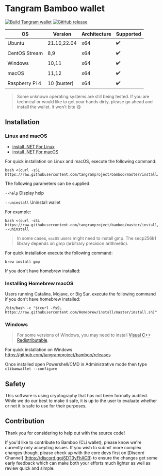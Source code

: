 # Tangram Bamboo wallet

[![Build Tangram wallet](https://github.com/tangramproject/bamboo/workflows/build%20tangram%20wallet/badge.svg)](https://github.com/tangramproject/bamboo/commits/master/)
[![GitHub release](https://img.shields.io/github/release/tangramproject/bamboo.svg)](https://GitHub.com/tangramproject/bamboo/releases/)


| OS             | Version      | Architecture | Supported          |
|----------------|--------------|--------------|--------------------|
| Ubuntu         | 21.10,22.04  | x64          | :heavy_check_mark: |
| CentOS Stream  | 8,9          | x64          | :heavy_check_mark: |
| Windows        | 10,11        | x64          | :heavy_check_mark: |
| macOS          | 11,12        | x64          | :heavy_check_mark: |
| Raspberry Pi 4 | 10 (buster)  | x64          | :heavy_check_mark: |

> Some unknown operating systems are still being tested. 
> If you are technical or would like to get your hands dirty, please go ahead and install the wallet. It won't bite :yum:

## Installation

### Linux and macOS

- [Install .NET For Linux](https://dotnet.microsoft.com/en-us/download?initial-os=linux)
- [Install .NET For macOS](https://dotnet.microsoft.com/en-us/download?initial-os=macOS)

For quick installation on Linux and macOS, execute the following command:

```shell
bash <(curl -sSL https://raw.githubusercontent.com/tangramproject/bamboo/master/install/install.sh)
```

The following parameters can be supplied:

`--help`
Display help
  
`--uninstall`
Uninstall wallet

  
For example:

```shell
bash <(curl -sSL https://raw.githubusercontent.com/tangramproject/bamboo/master/install/install.sh) --uninstall
```

> In some cases, `macOS` users might need to install gmp. The secp256k1 library depends on gmp (arbitrary precision arithmetic).

For quick installation execute the following command:

`brew install gmp`

If you don't have homebrew installed:

### Installing Homebrew macOS

Users running Catalina, Mojave, or Big Sur, execute the following command if you don't have homebrew installed:

```shell
/bin/bash -c "$(curl -fsSL https://raw.githubusercontent.com/Homebrew/install/master/install.sh)"
````

### Windows

> For some versions of Windows, you may need to install [Visual C++ Redistributable](https://docs.microsoft.com/en-us/cpp/windows/latest-supported-vc-redist).

For quick installation on Windows
https://github.com/tangramproject/bamboo/releases

Once installed open Powershell/CMD in Administrative mode then type `clibamwallet --configure`

## Safety

This software is using cryptography that has not been formally audited.
While we do our best to make it safe, it is up to the user to evaluate whether or not it is safe to use for their purposes.

## Contribution

Thank you for considering to help out with the source code!

If you'd like to contribute to Bamboo (CLi wallet), please know we're currently only accepting issues. If you wish to submit more
complex changes though, please check up with the core devs first on [Discord Channel] (https://discord.gg/6DT3yFhXCB) 
to ensure the changes get some early feedback which can make both your efforts much lighter as well as review quick and simple.

